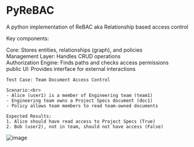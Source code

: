 # PyReBAC
A python implementation of ReBAC aka Relationship based access control

Key components:

Core: Stores entities, relationships (graph), and policies<br>
Management Layer: Handles CRUD operations<br>
Authorization Engine: Finds paths and checks access permissions<br>
public UI: Provides interface for external interactions<br>




    Test Case: Team Document Access Control
    
    Scenario:<br>
    - Alice (user1) is a member of Engineering team (team1)
    - Engineering team owns a Project Specs document (doc1)
    - Policy allows team members to read team-owned documents
    
    Expected Results:
    1. Alice should have read access to Project Specs (True)
    2. Bob (user2), not in team, should not have access (False)
    
![image](https://github.com/user-attachments/assets/d8711ad0-4b43-432f-9a79-51ee469eff4b)

